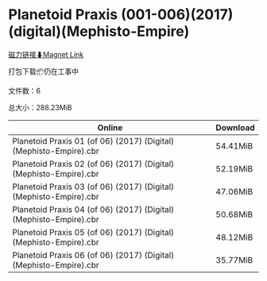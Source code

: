 # Planetoid Praxis (001-006)(2017)(digital)(Mephisto-Empire)

[磁力链接⬇Magnet Link](magnet:?xt=urn:btih:dd16220df6e02a053c02d3b4872091cb94f6fae9&dn=Planetoid%20Praxis%20%28001-006%29%282017%29%28digital%29%28Mephisto-Empire%29)

打包下载📦仍在工事中

文件数：6

总大小：288.23MiB

Online | Download
--- | ---
Planetoid Praxis 01 (of 06) (2017) (Digital) (Mephisto-Empire).cbr | 54.41MiB
Planetoid Praxis 02 (of 06) (2017) (Digital) (Mephisto-Empire).cbr | 52.19MiB
Planetoid Praxis 03 (of 06) (2017) (Digital) (Mephisto-Empire).cbr | 47.06MiB
Planetoid Praxis 04 (of 06) (2017) (Digital) (Mephisto-Empire).cbr | 50.68MiB
Planetoid Praxis 05 (of 06) (2017) (Digital) (Mephisto-Empire).cbr | 48.12MiB
Planetoid Praxis 06 (of 06) (2017) (Digital) (Mephisto-Empire).cbr | 35.77MiB